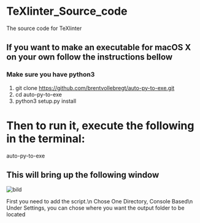 # TeXlinter_Source_code
The source code for TeXlinter

## If you want to make an executable for macOS X on your own follow the instructions bellow
### Make sure you have python3
1. git clone https://github.com/brentvollebregt/auto-py-to-exe.git
2. cd auto-py-to-exe
3. python3 setup.py install
# Then to run it, execute the following in the terminal:
auto-py-to-exe
## This will bring up the following window
![bild](https://user-images.githubusercontent.com/99668019/158139599-f088a51e-0aec-4a39-bfd2-a7a72f8279ac.png)

First you need to add the script.\n
Chose One Directory, Console Based\n
Under Settings, you can chose where you want the output folder to be located
